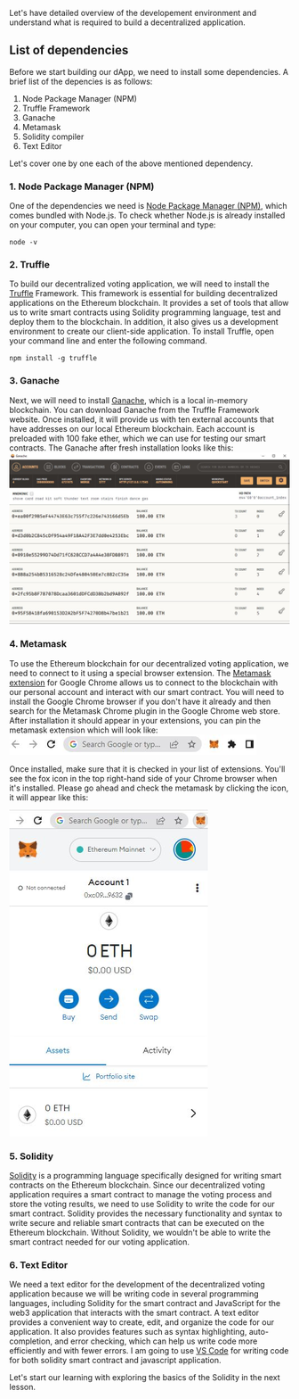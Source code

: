 Let's have detailed overview of the developement environment and understand what is required to build a decentralized application. 

## List of dependencies
Before we start building our dApp, we need to install some dependencies. A brief list of the depencies is as follows:
1. Node Package Manager (NPM)
2. Truffle Framework
3. Ganache
4. Metamask
5. Solidity compiler
6. Text Editor

Let's cover one by one each of the above mentioned dependency. 
### 1. Node Package Manager (NPM)
One of the dependencies we need is [Node Package Manager (NPM)](https://nodejs.org/en), which comes bundled with Node.js. To check whether Node.js is already installed on your computer, you can open your terminal and type:

```
node -v
```
### 2. Truffle
To build our decentralized voting application, we will need to install the [Truffle](http://truffleframework.com/) Framework. This framework is essential for building decentralized applications on the Ethereum blockchain. It provides a set of tools that allow us to write smart contracts using Solidity programming language, test and deploy them to the blockchain. In addition, it also gives us a development environment to create our client-side application. To install Truffle, open your command line and enter the following command.
```
npm install -g truffle
```

### 3. Ganache
Next, we will need to install [Ganache](http://truffleframework.com/ganache), which is a local in-memory blockchain. You can download Ganache from the Truffle Framework website. Once installed, it will provide us with ten external accounts that have addresses on our local Ethereum blockchain. Each account is preloaded with 100 fake ether, which we can use for testing our smart contracts.
The Ganache after fresh installation looks like this:
![image](https://github.com/shakeelzafar3/images/blob/main/ganache.JPG)
### 4. Metamask 
To use the Ethereum blockchain for our decentralized voting application, we need to connect to it using a special browser extension. The [Metamask extension](https://chrome.google.com/webstore/detail/metamask/nkbihfbeogaeaoehlefnkodbefgpgknn?hl=en) for Google Chrome allows us to connect to the blockchain with our personal account and interact with our smart contract. You will need to install the Google Chrome browser if you don't have it already and then search for the Metamask Chrome plugin in the Google Chrome web store. 
After installation it should appear in your extensions, you can pin the metamask extension which will look like:
![image](https://github.com/shakeelzafar3/images/blob/main/top-nav.JPG)

Once installed, make sure that it is checked in your list of extensions. You'll see the fox icon in the top right-hand side of your Chrome browser when it's installed. 
Please go ahead and check the metamask by clicking the icon, it will appear like this:

![image](https://github.com/shakeelzafar3/images/blob/main/metamask.JPG)

### 5. Solidity
[Solidity](https://docs.soliditylang.org/en/v0.4.21/) is a programming language specifically designed for writing smart contracts on the Ethereum blockchain. Since our decentralized voting application requires a smart contract to manage the voting process and store the voting results, we need to use Solidity to write the code for our smart contract. Solidity provides the necessary functionality and syntax to write secure and reliable smart contracts that can be executed on the Ethereum blockchain. Without Solidity, we wouldn't be able to write the smart contract needed for our voting application.

### 6. Text Editor
We need a text editor for the development of the decentralized voting application because we will be writing code in several programming languages, including Solidity for the smart contract and JavaScript for the web3 application that interacts with the smart contract. A text editor provides a convenient way to create, edit, and organize the code for our application. It also provides features such as syntax highlighting, auto-completion, and error checking, which can help us write code more efficiently and with fewer errors.
 I am going to use [VS Code](https://code.visualstudio.com/) for writing code for both solidity smart contract and javascript application. 
 
 
 Let's start our learning with exploring the basics of the Solidity in the next lesson. 
